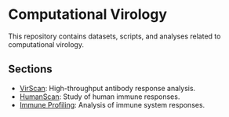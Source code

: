 # Computational Virology

This repository contains datasets, scripts, and analyses related to computational virology.

## Sections

- [VirScan](./VirScan): High-throughput antibody response analysis.
- [HumanScan](./HumanScan): Study of human immune responses.
- [Immune Profiling](./ImmuneProfiling): Analysis of immune system responses.
